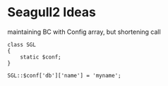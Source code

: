<!-- Name: RFC/Seagull2 -->
<!-- Version: 1 -->
<!-- Last-Modified: 2007/05/11 11:14:45 -->
<!-- Author: demian -->

# Seagull2 Ideas

maintaining BC with Config array, but shortening call


	class SGL
	{
	    static $conf;
	}
	
	SGL::$conf['db']['name'] = 'myname';
